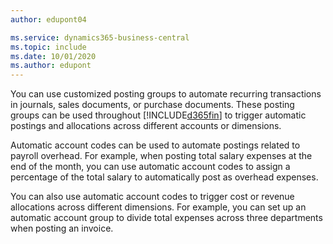 ```yaml
---
author: edupont04

ms.service: dynamics365-business-central
ms.topic: include
ms.date: 10/01/2020
ms.author: edupont
---
```

You can use customized posting groups to automate recurring transactions in journals, sales documents, or purchase documents. These posting groups can be used throughout [!INCLUDE[d365fin](../../../includes/d365fin_md.md)] to trigger automatic postings and allocations across different accounts or dimensions.  

Automatic account codes can be used to automate postings related to payroll overhead. For example, when posting total salary expenses at the end of the month, you can use automatic account codes to assign a percentage of the total salary to automatically post as overhead expenses.  

You can also use automatic account codes to trigger cost or revenue allocations across different dimensions. For example, you can set up an automatic account group to divide total expenses across three departments when posting an invoice.  
